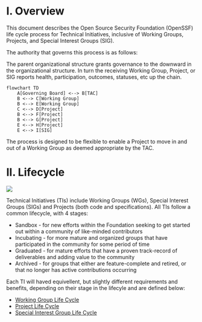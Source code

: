 
# I. Overview

This document describes the Open Source Security Foundation (OpenSSF) life cycle process for Technical Initiatives, inclusive of Working Groups, Projects, and Special Interest Groups (SIG).

The authority that governs this process is as follows:

The parent organizational structure grants governance to the downward in the organizational structure.  In turn the receiving Working Group, Project, or SIG reports health, participation, outcomes, statuses, etc up the chain.

```mermaid
flowchart TD
    A[Governing Board] <--> B[TAC]
    B <--> C[Working Group]
    B <--> E[Working Group]
    C <--> D[Project]
    B <--> F[Project]
    B <--> G[Project]
    E <--> H[Project]
    E <--> I[SIG]
```

The process is designed to be flexible to enable a Project to move in and out of a Working Group as deemed appropriate by the TAC.

# II. Lifecycle
<img align="top" src="https://github.com/ossf/tac/blob/main/process/TI-lifecycle-stages.png">

Technical Initiatives (TIs) include Working Groups (WGs), Special Interest Groups (SIGs) and Projects (both code and specifications). All TIs follow a common lifecycle, with 4 stages: 

- Sandbox - for new efforts within the Foundation seeking to get started out within a community of like-minded contributors
- Incubating - for more mature and organized groups that have participated in the community for some period of time
- Graduated - for mature efforts that have a proven track-record of deliverables and adding value to the community
- Archived - for groups that either are feature-complete and retired, or that no longer has active contributions occurring

Each TI will haved equivellent, but slightly different requirements and benefits, depending on their stage in the lifecyle and are defined below:

* [Working Group Life Cycle](working-group-lifecycle.md)
* [Project Life Cycle](project-lifecycle.md)
* [Special Interest Group Life Cycle](sig-lifecycle.md)
